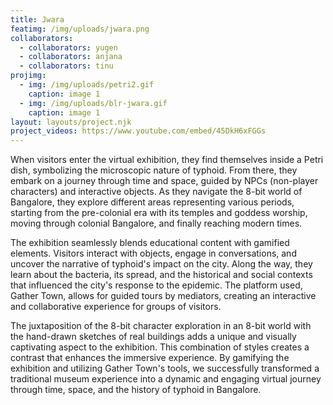 ```yaml
---
title: Jwara
featimg: /img/uploads/jwara.png
collaborators:
  - collaborators: yugen
  - collaborators: anjana
  - collaborators: tinu
projimg:
  - img: /img/uploads/petri2.gif
    caption: image 1
  - img: /img/uploads/blr-jwara.gif
    caption: image 1
layout: layouts/project.njk
project_videos: https://www.youtube.com/embed/45DkH6xFGGs
---
```


<!--StartFragment-->

When visitors enter the virtual exhibition, they find themselves inside a Petri dish, symbolizing the microscopic nature of typhoid. From there, they embark on a journey through time and space, guided by NPCs (non-player characters) and interactive objects. As they navigate the 8-bit world of Bangalore, they explore different areas representing various periods, starting from the pre-colonial era with its temples and goddess worship, moving through colonial Bangalore, and finally reaching modern times.

The exhibition seamlessly blends educational content with gamified elements. Visitors interact with objects, engage in conversations, and uncover the narrative of typhoid's impact on the city. Along the way, they learn about the bacteria, its spread, and the historical and social contexts that influenced the city's response to the epidemic. The platform used, Gather Town, allows for guided tours by mediators, creating an interactive and collaborative experience for groups of visitors.

The juxtaposition of the 8-bit character exploration in an 8-bit world with the hand-drawn sketches of real buildings adds a unique and visually captivating aspect to the exhibition. This combination of styles creates a contrast that enhances the immersive experience. By gamifying the exhibition and utilizing Gather Town's tools, we successfully transformed a traditional museum experience into a dynamic and engaging virtual journey through time, space, and the history of typhoid in Bangalore.

<!--EndFragment-->
